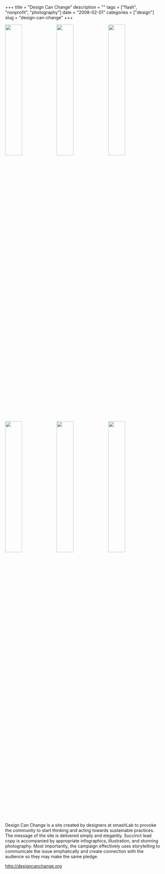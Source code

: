 +++
title = "Design Can Change"
description = ""
tags = ["flash", "nonprofit", "photography"]
date = "2008-02-01"
categories = ["design"]
slug = "design-can-change"
+++


<div id="screens-thumbs" class="clearfix mt1-5">
<a href="//media.konigi.com/design/designcanchange-1.jpg" class="group" rel="group"><img src="//media.konigi.com/design/designcanchange-1.png" alt="" class="thumb" style="width: 33%; max-width: 33%;padding: 0 1px 1px 0" /></a><a href="//media.konigi.com/design/designcanchange-2.jpg" class="group" rel="group"><img src="//media.konigi.com/design/designcanchange-2.png" alt="" class="thumb" style="width: 33%; max-width: 33%;padding: 0 1px 1px 0" /></a><a href="//media.konigi.com/design/designcanchange-3.jpg" class="group" rel="group"><img src="//media.konigi.com/design/designcanchange-3.png" alt="" class="thumb" style="width: 33%; max-width: 33%;padding: 0 1px 1px 0" /></a><a href="//media.konigi.com/design/designcanchange-4.jpg" class="group" rel="group"><img src="//media.konigi.com/design/designcanchange-4.png" alt="" class="thumb" style="width: 33%; max-width: 33%;padding: 0 1px 1px 0" /></a><a href="//media.konigi.com/design/designcanchange-5.jpg" class="group" rel="group"><img src="//media.konigi.com/design/designcanchange-5.png" alt="" class="thumb" style="width: 33%; max-width: 33%;padding: 0 1px 1px 0" /></a><a href="//media.konigi.com/design/designcanchange-6.jpg" class="group" rel="group"><img src="//media.konigi.com/design/designcanchange-6.png" alt="" class="thumb" style="width: 33%; max-width: 33%;padding: 0 1px 1px 0" /></a>
</div>   
<p>Design Can Change is a site created by designers at smashLab to provoke the community to start thinking and acting towards sustainable practices. The message of the site is delivered simply and elegantly. Succinct lead copy is accompanied by appropriate infographics, illustration, and stunning photography. Most importantly, the campaign effectively uses storytelling to communicate the issue emphatically and create connection with the audience so they may make the same pledge.</p>
<p><a href="http://designcanchange.org/">http://designcanchange.org</a></p>  
